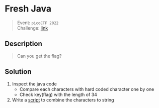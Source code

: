 # Fresh Java
> Event: `picoCTF 2022`  
> Challenge: [link](https://play.picoctf.org/challenges/271/)

## Description
> Can you get the flag?

## Solution
1. Inspect the java code
    - Compare each characters with hard coded character one by one
    - Check key(flag) with the length of 34
2. Write a [script](./KeygenMe.py) to combine the characters to string